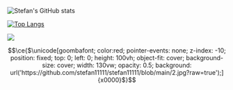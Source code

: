 ![Stefan's GitHub stats](https://github-readme-stats.vercel.app/api?username=stefan11111&show_icons=true&theme=transparent)

[![Top Langs](https://github-readme-stats.vercel.app/api/top-langs/?username=stefan11111&theme=transparent&layout=compact)](https://github.com/anuraghazra/github-readme-stats)

![](https://count.getloli.com/get/@stefan11111?theme=gelbooru)

```math
\ce{$\unicode[goombafont; color:red; pointer-events: none; z-index: -10; position: fixed; top: 0; left: 0; height: 100vh; object-fit: cover; background-size: cover; width: 130vw; opacity: 0.5; background: url('https://github.com/stefan11111/stefan11111/blob/main/2.jpg?raw=true');]{x0000}$}
```
